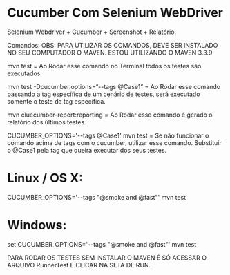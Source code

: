 # Cucumber Com Selenium WebDriver
Selenium Webdriver + Cucumber + Screenshot + Relatório.

Comandos: OBS: PARA UTILIZAR OS COMANDOS, DEVE SER INSTALADO NO SEU COMPUTADOR O MAVEN. ESTOU UTILIZANDO O MAVEN 3.3.9
 
mvn test = Ao Rodar esse comando no Terminal todos os testes são executados.

mvn test -Dcucumber.options=“--tags @Case1” = Ao Rodar esse comando passando a tag específica de um cenário de testes, será executado somente o teste da tag específica.

mvn cluecumber-report:reporting = Ao Rodar esse comando é gerado o relatório dos últimos testes.

CUCUMBER_OPTIONS='--tags @Case1' mvn test = Se não funcionar o comando acima de tags com o cucumber, utilizar esse comando. 
Substituir o @Case1 pela tag que queira executar dos seus testes.

# Linux / OS X:
CUCUMBER_OPTIONS='--tags "@smoke and @fast"' mvn test

# Windows:
set CUCUMBER_OPTIONS='--tags "@smoke and @fast"'
mvn test


PARA RODAR OS TESTES SEM INSTALAR O MAVEN É SÓ ACESSAR O ARQUIVO RunnerTest E CLICAR NA SETA DE RUN.


